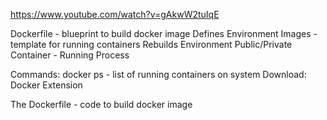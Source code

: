 https://www.youtube.com/watch?v=gAkwW2tuIqE

Dockerfile - blueprint to build docker image
	Defines Environment
Images - template for running containers
	Rebuilds Environment
		Public/Private
Container - Running Process

Commands:
docker ps - list of running containers on system
Download:
Docker Extension

The Dockerfile - code to build docker image























































































































































































































































































































































































































































































































































































































































